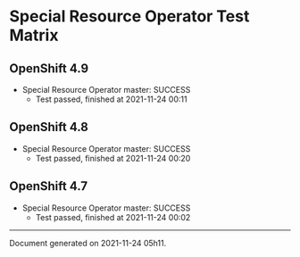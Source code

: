 
Special Resource Operator Test Matrix
=====================================

OpenShift 4.9
-------------


* Special Resource Operator master: SUCCESS
  - Test passed, finished at 2021-11-24 00:11

OpenShift 4.8
-------------


* Special Resource Operator master: SUCCESS
  - Test passed, finished at 2021-11-24 00:20

OpenShift 4.7
-------------


* Special Resource Operator master: SUCCESS
  - Test passed, finished at 2021-11-24 00:02

---
Document generated on 2021-11-24 05h11.

